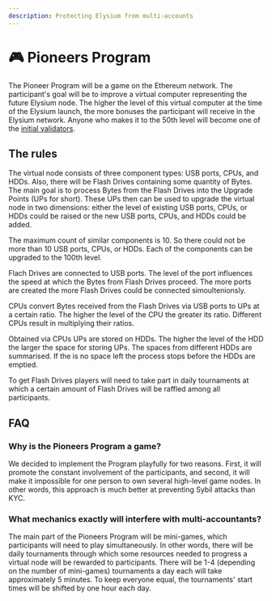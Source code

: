 ```yaml
---
description: Protecting Elysium from multi-accounts
---
```


# 🎮 Pioneers Program

The Pioneer Program will be a game on the Ethereum network. The participant's goal will be to improve a virtual computer representing the future Elysium node. The higher the level of this virtual computer at the time of the Elysium launch, the more bonuses the participant will receive in the Elysium network. Anyone who makes it to the 50th level will become one of the [initial validators](early-validators.md).

## The rules

The virtual node consists of three component types: USB ports, CPUs, and HDDs. Also, there will be Flash Drives containing some quantity of Bytes. The main goal is to process Bytes from the Flash Drives into the Upgrade Points (UPs for short). These UPs then can be used to upgrade the virtual node in two dimensions: either the level of existing USB ports, CPUs, or HDDs could be raised or the new USB ports, CPUs, and HDDs could be added.&#x20;

The maximum count of similar components is 10. So there could not be more than 10 USB ports, CPUs, or HDDs. Each of the components can be upgraded to the 100th level.

Flach Drives are connected to USB ports. The level of the port influences the speed at which the Bytes from Flash Drives proceed. The more ports are created the more Flash Drives could be connected simoultenionsly.

CPUs convert Bytes received from the Flash Drives via USB ports to UPs at a certain ratio. The higher the level of the CPU the greater its ratio. Different CPUs result in multiplying their ratios.

Obtained via CPUs UPs are stored on HDDs. The higher the level of the HDD the larger the space for storing UPs. The spaces from different HDDs are summarised. If the is no space left the process stops before the HDDs are emptied.

To get Flash Drives players will need to take part in daily tournaments at which a certain amount of Flash Drives will be raffled among all participants.&#x20;

## FAQ

### Why is the Pioneers Program a game?

We decided to implement the Program playfully for two reasons. First, it will promote the constant involvement of the participants, and second, it will make it impossible for one person to own several high-level game nodes. In other words, this approach is much better at preventing Sybil attacks than KYC.

### What mechanics exactly will interfere with multi-accountants?

The main part of the Pioneers Program will be mini-games, which participants will need to play simultaneously. In other words, there will be daily tournaments through which some resources needed to progress a virtual node will be rewarded to participants. There will be 1-4 (depending on the number of mini-games) tournaments a day each will take approximately 5 minutes. To keep everyone equal, the tournaments' start times will be shifted by one hour each day.

